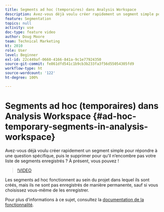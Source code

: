 ```yaml
---
title: Segments ad hoc (temporaires) dans Analysis Workspace
description: Avez-vous déjà voulu créer rapidement un segment simple pour répondre à une question spécifique, puis le supprimer pour qu’il n’encombre pas votre liste de segments enregistrés ? À présent, vous pouvez !
feature: Segmentation
topics: null
activity: use
doc-type: feature video
author: Doug Moore
team: Technical Marketing
kt: 2010
role: User
level: Beginner
exl-id: 22c449af-0660-4166-841a-9c1e77924350
source-git-commit: fe861dfd541c1b9cb3b233fa3f56d55054305fd9
workflow-type: ht
source-wordcount: '122'
ht-degree: 100%

---
```


# Segments ad hoc (temporaires) dans Analysis Workspace {#ad-hoc-temporary-segments-in-analysis-workspace}

Avez-vous déjà voulu créer rapidement un segment simple pour répondre à une question spécifique, puis le supprimer pour qu’il n’encombre pas votre liste de segments enregistrés ? À présent, vous pouvez !

>[!VIDEO](https://video.tv.adobe.com/v/23978/?quality=12)

Les segments ad hoc fonctionnent au sein du projet dans lequel ils sont créés, mais ils ne sont pas enregistrés de manière permanente, sauf si vous choisissez vous-même de les enregistrer.

Pour plus d’informations à ce sujet, consultez la [documentation de la fonctionnalité](https://experienceleague.adobe.com/docs/analytics/analyze/analysis-workspace/components/t-freeform-project-segment.html?lang=fr).
